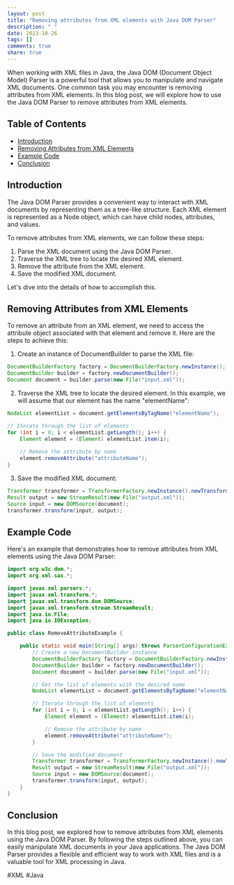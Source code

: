 ```yaml
---
layout: post
title: "Removing attributes from XML elements with Java DOM Parser"
description: " "
date: 2023-10-26
tags: []
comments: true
share: true
---
```


When working with XML files in Java, the Java DOM (Document Object Model) Parser is a powerful tool that allows you to manipulate and navigate XML documents. One common task you may encounter is removing attributes from XML elements. In this blog post, we will explore how to use the Java DOM Parser to remove attributes from XML elements.

## Table of Contents
- [Introduction](#introduction)
- [Removing Attributes from XML Elements](#removing-attributes-from-xml-elements)
- [Example Code](#example-code)
- [Conclusion](#conclusion)

## Introduction

The Java DOM Parser provides a convenient way to interact with XML documents by representing them as a tree-like structure. Each XML element is represented as a Node object, which can have child nodes, attributes, and values.

To remove attributes from XML elements, we can follow these steps:

1. Parse the XML document using the Java DOM Parser.
2. Traverse the XML tree to locate the desired XML element.
3. Remove the attribute from the XML element.
4. Save the modified XML document.

Let's dive into the details of how to accomplish this.

## Removing Attributes from XML Elements

To remove an attribute from an XML element, we need to access the attribute object associated with that element and remove it. Here are the steps to achieve this:

1. Create an instance of DocumentBuilder to parse the XML file:
   
```java
DocumentBuilderFactory factory = DocumentBuilderFactory.newInstance();
DocumentBuilder builder = factory.newDocumentBuilder();
Document document = builder.parse(new File("input.xml"));
```

2. Traverse the XML tree to locate the desired element. In this example, we will assume that our element has the name "elementName":

```java
NodeList elementList = document.getElementsByTagName("elementName");

// Iterate through the list of elements
for (int i = 0; i < elementList.getLength(); i++) {
    Element element = (Element) elementList.item(i);
    
    // Remove the attribute by name
    element.removeAttribute("attributeName");
}
```

3. Save the modified XML document:

```java
Transformer transformer = TransformerFactory.newInstance().newTransformer();
Result output = new StreamResult(new File("output.xml"));
Source input = new DOMSource(document);
transformer.transform(input, output);
```

## Example Code

Here's an example that demonstrates how to remove attributes from XML elements using the Java DOM Parser:

```java
import org.w3c.dom.*;
import org.xml.sax.*;

import javax.xml.parsers.*;
import javax.xml.transform.*;
import javax.xml.transform.dom.DOMSource;
import javax.xml.transform.stream.StreamResult;
import java.io.File;
import java.io.IOException;

public class RemoveAttributeExample {

    public static void main(String[] args) throws ParserConfigurationException, IOException, SAXException, TransformerException {
        // Create a new DocumentBuilder instance
        DocumentBuilderFactory factory = DocumentBuilderFactory.newInstance();
        DocumentBuilder builder = factory.newDocumentBuilder();
        Document document = builder.parse(new File("input.xml"));

        // Get the list of elements with the desired name
        NodeList elementList = document.getElementsByTagName("elementName");

        // Iterate through the list of elements
        for (int i = 0; i < elementList.getLength(); i++) {
            Element element = (Element) elementList.item(i);

            // Remove the attribute by name
            element.removeAttribute("attributeName");
        }

        // Save the modified document
        Transformer transformer = TransformerFactory.newInstance().newTransformer();
        Result output = new StreamResult(new File("output.xml"));
        Source input = new DOMSource(document);
        transformer.transform(input, output);
    }
}
```

## Conclusion

In this blog post, we explored how to remove attributes from XML elements using the Java DOM Parser. By following the steps outlined above, you can easily manipulate XML documents in your Java applications. The Java DOM Parser provides a flexible and efficient way to work with XML files and is a valuable tool for XML processing in Java.

#XML #Java